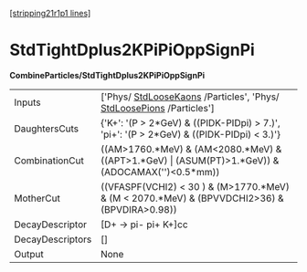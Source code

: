 [[stripping21r1p1 lines]](./stripping21r1p1-index)

# StdTightDplus2KPiPiOppSignPi

**CombineParticles/StdTightDplus2KPiPiOppSignPi**

|                  |                                                                                                                                              |
|------------------|----------------------------------------------------------------------------------------------------------------------------------------------|
| Inputs           | ['Phys/ [StdLooseKaons](./stripping21r1p1-stdloosekaons) /Particles', 'Phys/ [StdLoosePions](./stripping21r1p1-stdloosepions) /Particles'] |
| DaughtersCuts    | {'K+': '(P \> 2\*GeV) & ((PIDK-PIDpi) \> 7.)', 'pi+': '(P \> 2\*GeV) & ((PIDK-PIDpi) \< 3.)'}                                                |
| CombinationCut   | ((AM\>1760.\*MeV) & (AM\<2080.\*MeV) & ((APT\>1.\*GeV) \| (ASUM(PT)\>1.\*GeV)) & (ADOCAMAX('')\<0.5\*mm))                                    |
| MotherCut        | ((VFASPF(VCHI2) \< 30 ) & (M\>1770.\*MeV) & (M \< 2070.\*MeV) & (BPVVDCHI2\>36) & (BPVDIRA\>0.98))                                           |
| DecayDescriptor  | [D+ -\> pi- pi+ K+]cc                                                                                                                      |
| DecayDescriptors | []                                                                                                                                         |
| Output           | None                                                                                                                                         |
